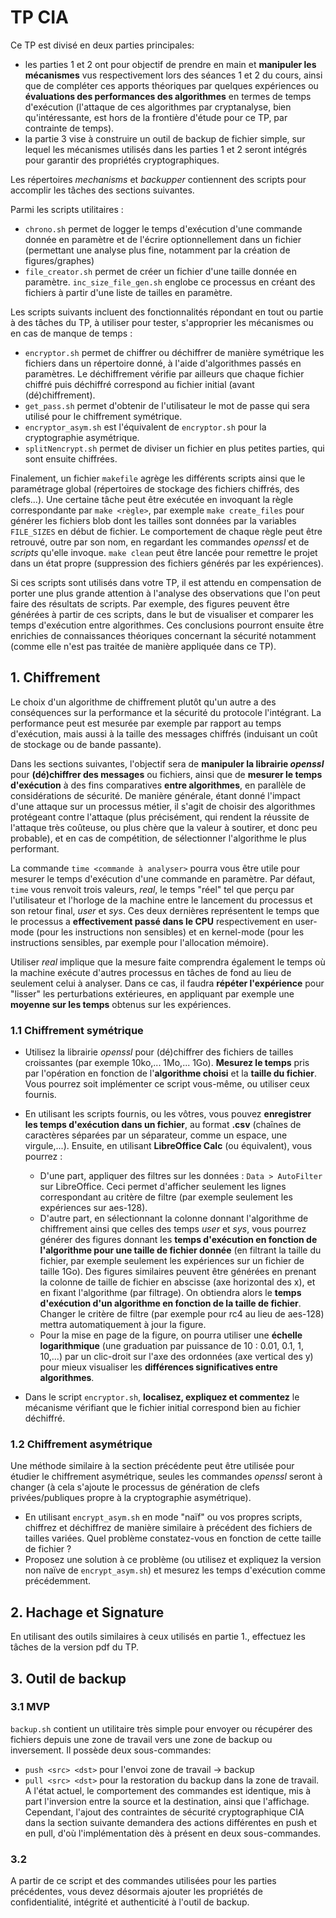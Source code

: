 # TP CIA

Ce TP est divisé en deux parties principales: 
- les parties 1 et 2 ont pour objectif de prendre en main et **manipuler les mécanismes** vus respectivement lors des séances 1 et 2 du cours, ainsi que de compléter ces apports théoriques par quelques expériences ou **évaluations des performances des algorithmes** en termes de temps d'exécution (l'attaque de ces algorithmes par cryptanalyse, bien qu'intéressante, est hors de la frontière d'étude pour ce TP, par contrainte de temps).
- la partie 3 vise à construire un outil de backup de fichier simple, sur lequel les mécanismes utilisés dans les parties 1 et 2 seront intégrés pour garantir des propriétés cryptographiques.

Les répertoires *mechanisms* et *backupper* contiennent des scripts pour accomplir les tâches des sections suivantes.

Parmi les scripts utilitaires : 
- `chrono.sh` permet de logger le temps d'exécution d'une commande donnée en paramètre et de l'écrire optionnellement dans un fichier (permettant une analyse plus fine, notamment par la création de figures/graphes)
- `file_creator.sh` permet de créer un fichier d'une taille donnée en paramètre. `inc_size_file_gen.sh` englobe ce processus en créant des fichiers à partir d'une liste de tailles en paramètre.

Les scripts suivants incluent des fonctionnalités répondant en tout ou partie à des tâches du TP, à utiliser pour tester, s'approprier les mécanismes ou en cas de manque de temps :
- `encryptor.sh` permet de chiffrer ou déchiffrer de manière symétrique les fichiers dans un répertoire donné, à l'aide d'algorithmes passés en paramètres. Le déchiffrement vérifie par ailleurs que chaque fichier chiffré puis déchiffré correspond au fichier initial (avant (dé)chiffrement). 
- `get_pass.sh` permet d'obtenir de l'utilisateur le mot de passe qui sera utilisé pour le chiffrement symétrique.
- `encryptor_asym.sh` est l'équivalent de `encryptor.sh` pour la cryptographie asymétrique.
- `splitNencrypt.sh` permet de diviser un fichier en plus petites parties, qui sont ensuite chiffrées.

Finalement, un fichier `makefile` agrège les différents scripts ainsi que le paramétrage global (répertoires de stockage des fichiers chiffrés, des clefs...). Une certaine tâche peut être exécutée en invoquant la règle correspondante par `make <règle>`, par exemple `make create_files` pour générer les fichiers blob dont les tailles sont données par la variables `FILE_SIZES` en début de fichier. Le comportement de chaque règle peut être retrouvé, outre par son nom, en regardant les commandes *openssl* et de *scripts* qu'elle invoque. `make clean` peut être lancée pour remettre le projet dans un état propre (suppression des fichiers générés par les expériences).

Si ces scripts sont utilisés dans votre TP, il est attendu en compensation de porter une plus grande attention à l'analyse des observations que l'on peut faire des résultats de scripts. Par exemple, des figures peuvent être générées à partir de ces scripts, dans le but de visualiser et comparer les temps d'exécution entre algorithmes. Ces conclusions pourront ensuite être enrichies de connaissances théoriques concernant la sécurité notamment (comme elle n'est pas traitée de manière appliquée dans ce TP).

## 1. Chiffrement

Le choix d'un algorithme de chiffrement plutôt qu'un autre a des conséquences sur la performance et la sécurité du protocole l'intégrant. La performance peut est mesurée par exemple par rapport au temps d'exécution, mais aussi à la taille des messages chiffrés (induisant un coût de stockage ou de bande passante).

Dans les sections suivantes, l'objectif sera de **manipuler la librairie *openssl*** pour **(dé)chiffrer des messages** ou fichiers, ainsi que de **mesurer le temps d'exécution** à des fins comparatives **entre algorithmes**, en parallèle de considérations de sécurité. De manière générale, étant donné l'impact d'une attaque sur un processus métier, il s'agit de choisir des algorithmes protégeant contre l'attaque (plus précisément, qui rendent la réussite de l'attaque très coûteuse, ou plus chère que la valeur à soutirer, et donc peu probable), et en cas de compétition, de sélectionner l'algorithme le plus performant.

La commande `time <commande à analyser>` pourra vous être utile pour mesurer le temps d'exécution d'une commande en paramètre. Par défaut, `time` vous renvoit trois valeurs, *real*, le temps "réel" tel que perçu par l'utilisateur et l'horloge de la machine entre le lancement du processus et son retour final, *user* et *sys*. Ces deux dernières représentent le temps que le processus a **effectivement passé dans le CPU** respectivement en user-mode (pour les instructions non sensibles) et en kernel-mode (pour les instructions sensibles, par exemple pour l'allocation mémoire). 

Utiliser *real* implique que la mesure faite comprendra également le temps où la machine exécute d'autres processus en tâches de fond au lieu de seulement celui à analyser. Dans ce cas, il faudra **répéter l'expérience** pour "lisser" les perturbations extérieures, en appliquant par exemple une **moyenne sur les temps** obtenus sur les expériences.

### 1.1 Chiffrement symétrique

- Utilisez la librairie *openssl* pour (dé)chiffrer des fichiers de tailles croissantes (par exemple 10ko,... 1Mo,... 1Go). **Mesurez le temps** pris par l'opération en fonction de l'**algorithme choisi** et la **taille du fichier**. Vous pourrez soit implémenter ce script vous-même, ou utiliser ceux fournis. 

- En utilisant les scripts fournis, ou les vôtres, vous pouvez **enregistrer les temps d'exécution dans un fichier**, au format **.csv** (chaînes de caractères séparées par un séparateur, comme un espace, une virgule,...). Ensuite, en utilisant **LibreOffice Calc** (ou équivalent), vous pourrez :
    - D'une part, appliquer des filtres sur les données : `Data > AutoFilter` sur LibreOffice. Ceci permet d'afficher seulement les lignes correspondant au critère de filtre (par exemple seulement les expériences sur aes-128).
    - D'autre part, en sélectionnant la colonne donnant l'algorithme de chiffrement ainsi que celles des temps *user* et *sys*, vous pourrez générer des figures donnant les **temps d'exécution en fonction de l'algorithme pour une taille de fichier donnée** (en filtrant la taille du fichier, par exemple seulement les expériences sur un fichier de taille 1Go). Des figures similaires peuvent être générées en prenant la colonne de taille de fichier en abscisse (axe horizontal des x), et en fixant l'algorithme (par filtrage). On obtiendra alors le **temps d'exécution d'un algorithme en fonction de la taille de fichier**. Changer le critère de filtre (par exemple pour rc4 au lieu de aes-128) mettra automatiquement à jour la figure.
    - Pour la mise en page de la figure, on pourra utiliser une **échelle logarithmique** (une graduation par puissance de 10 : 0.01, 0.1, 1, 10,...) par un clic-droit sur l'axe des ordonnées (axe vertical des y) pour mieux visualiser les **différences significatives entre algorithmes**.

- Dans le script `encryptor.sh`, **localisez, expliquez et commentez** le mécanisme vérifiant que le fichier initial correspond bien au fichier déchiffré.

### 1.2 Chiffrement asymétrique

Une méthode similaire à la section précédente peut être utilisée pour étudier le chiffrement asymétrique, seules les commandes *openssl* seront à changer (à cela s'ajoute le processus de génération de clefs privées/publiques propre à la cryptographie asymétrique).
- En utilisant `encrypt_asym.sh` en mode "naïf" ou vos propres scripts, chiffrez et déchiffrez de manière similaire à précédent des fichiers de tailles variées. Quel problème constatez-vous en fonction de cette taille de fichier ?
- Proposez une solution à ce problème (ou utilisez et expliquez la version non naïve de `encrypt_asym.sh`) et mesurez les temps d'exécution comme précédemment.

## 2. Hachage et Signature

En utilisant des outils similaires à ceux utilisés en partie 1., effectuez les tâches de la version pdf du TP.

## 3. Outil de backup

### 3.1 MVP

`backup.sh` contient un utilitaire très simple pour envoyer ou récupérer des fichiers depuis une zone de travail vers une zone de backup ou inversement. 
Il possède deux sous-commandes:
- `push <src> <dst>` pour l'envoi zone de travail -> backup
- `pull <src> <dst>` pour la restoration du backup dans la zone de travail.
A l'état actuel, le comportement des commandes est identique, mis à part l'inversion entre la source et la destination, ainsi que l'affichage.
Cependant, l'ajout des contraintes de sécurité cryptographique CIA dans la section suivante demandera des actions différentes en push et en pull, d'où l'implémentation dès à présent en deux sous-commandes. 

### 3.2
A partir de ce script et des commandes utilisées pour les parties précédentes, vous devez désormais ajouter les propriétés de confidentialité, intégrité et authenticité à l'outil de backup.
